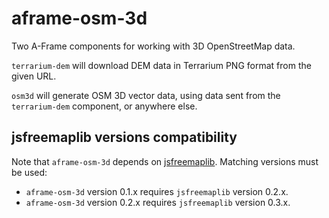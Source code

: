 aframe-osm-3d
=============

Two A-Frame components for working with 3D OpenStreetMap data.

`terrarium-dem` will download DEM data in Terrarium PNG format from the
given URL.

`osm3d` will generate OSM 3D vector data, using data sent from the
`terrarium-dem` component, or anywhere else.

jsfreemaplib versions compatibility
-----------------------------------

Note that `aframe-osm-3d` depends on [jsfreemaplib](https://gitlab.com/nickw1/jsfreemaplib). Matching versions must be used:

- `aframe-osm-3d` version 0.1.x requires `jsfreemaplib` version 0.2.x.
- `aframe-osm-3d` version 0.2.x requires `jsfreemaplib` version 0.3.x.
